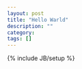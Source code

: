 ```yaml
---
layout: post
title: "Hello Warld"
description: ""
category: 
tags: []
---
```

{% include JB/setup %}
